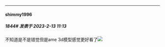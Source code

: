 
*****

####  shimmy1996  
##### 1844#       发表于 2023-2-13 11:13

不知道是不是错觉但是ame 3d模型感觉更好看了<img src="https://static.saraba1st.com/image/smiley/face2017/072.png" referrerpolicy="no-referrer">

